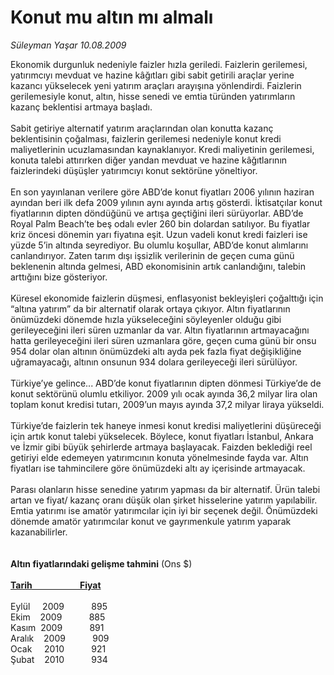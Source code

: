 # Konut mu altın mı almalı

*Süleyman Yaşar 10.08.2009*

<div class="taraf_structure_2col_1zq">
<div class="margen_n">



 <p>Ekonomik durgunluk nedeniyle faizler hızla geriledi. Faizlerin gerilemesi, yatırımcıyı mevduat ve hazine kâğıtları gibi sabit getirili araçlar yerine kazancı yükselecek yeni yatırım araçları arayışına yönlendirdi. Faizlerin gerilemesiyle konut, altın, hisse senedi ve emtia türünden yatırımların kazanç beklentisi artmaya başladı. <br/><br/>Sabit getiriye alternatif yatırım araçlarından olan konutta kazanç beklentisinin çoğalması, faizlerin gerilemesi nedeniyle konut kredi maliyetlerinin ucuzlamasından kaynaklanıyor. Kredi maliyetinin gerilemesi, konuta talebi attırırken diğer yandan mevduat ve hazine kâğıtlarının faizlerindeki düşüşler yatırımcıyı konut sektörüne yöneltiyor. <br/><br/>En son yayınlanan verilere göre ABD’de konut fiyatları 2006 yılının haziran ayından beri ilk defa 2009 yılının aynı ayında artış gösterdi. İktisatçılar konut fiyatlarının dipten döndüğünü ve artışa geçtiğini ileri sürüyorlar. ABD’de Royal Palm Beach’te beş odalı evler 260 bin dolardan satılıyor. Bu fiyatlar kriz öncesi dönemin yarı fiyatına eşit. Uzun vadeli konut kredi faizleri ise yüzde 5’in altında seyrediyor. Bu olumlu koşullar, ABD’de konut alımlarını canlandırıyor. Zaten tarım dışı işsizlik verilerinin de geçen cuma günü beklenenin altında gelmesi, ABD ekonomisinin artık canlandığını, talebin arttığını bize gösteriyor. <br/><br/>Küresel ekonomide faizlerin düşmesi, enflasyonist bekleyişleri çoğalttığı için “altına yatırım” da bir alternatif olarak ortaya çıkıyor. Altın fiyatlarının önümüzdeki dönemde hızla yükseleceğini söyleyenler olduğu gibi gerileyeceğini ileri süren uzmanlar da var. Altın fiyatlarının artmayacağını hatta gerileyeceğini ileri süren uzmanlara göre, geçen cuma günü bir onsu 954 dolar olan altının önümüzdeki altı ayda pek fazla fiyat değişikliğine uğramayacağı, altının onsunun 934 dolara gerileyeceği ileri sürülüyor. <br/><br/>Türkiye’ye gelince... ABD’de konut fiyatlarının dipten dönmesi Türkiye’de de konut sektörünü olumlu etkiliyor. 2009 yılı ocak ayında 36,2 milyar lira olan toplam konut kredisi tutarı, 2009’un mayıs ayında 37,2 milyar liraya yükseldi. <br/><br/>Türkiye’de faizlerin tek haneye inmesi konut kredisi maliyetlerini düşüreceği için artık konut talebi yükselecek. Böylece, konut fiyatları İstanbul, Ankara ve İzmir gibi büyük şehirlerde artmaya başlayacak. Faizden beklediği reel getiriyi elde edemeyen yatırımcının konuta yönelmesinde fayda var. Altın fiyatları ise tahmincilere göre önümüzdeki altı ay içerisinde artmayacak. <br/><br/>Parası olanların hisse senedine yatırım yapması da bir alternatif. Ürün talebi artan ve fiyat/ kazanç oranı düşük olan şirket hisselerine yatırım yapılabilir. Emtia yatırımı ise amatör yatırımcılar için iyi bir seçenek değil. Önümüzdeki dönemde amatör yatırımcılar konut ve gayrımenkule yatırım yaparak kazanabilirler.<br/><br/><b><br/>Altın fiyatlarındaki gelişme tahmini</b> (Ons $)   <b><u><br/><br/>Tarih                       Fiyat</u></b>   <br/><br/>Eylül     2009           895 <br/>Ekim    2009           885 <br/>Kasım  2009           891 <br/>Aralık    2009           909 <br/>Ocak     2010           921 <br/>Şubat    2010           934 </p>
<br/>
<br/>
<br/>



<br/>


<div id="taraf_not">
</div>

</div>


</div>
